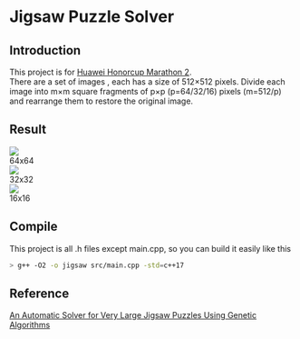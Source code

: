 # Jigsaw Puzzle Solver
## Introduction
This project is for [Huawei Honorcup Marathon 2](http://codeforces.com/blog/entry/70047).  
There are a set of images , each has a size of 512×512 pixels. Divide each image into m×m square fragments of p×p (p=64/32/16) pixels (m=512/p) and rearrange them to restore the original image.  
## Result
![](https://i.postimg.cc/85C9s4Yd/1.png)  
64x64  
![](https://i.postimg.cc/g0s1YQgk/2.png)  
32x32  
![](https://i.postimg.cc/43srRsbS/3.png)  
16x16
## Compile
This project is all .h files except main.cpp, so you can build it easily like this  
```bash
> g++ -O2 -o jigsaw src/main.cpp -std=c++17   
```
## Reference
[An Automatic Solver for Very Large Jigsaw Puzzles
Using Genetic Algorithms](https://arxiv.org/pdf/1711.06767.pdf)